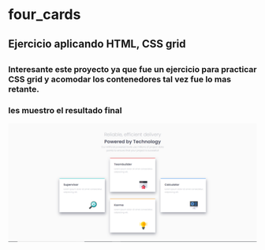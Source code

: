 # four_cards
<h2>Ejercicio aplicando HTML, CSS grid<h2>

<h3>Interesante este proyecto ya que fue un ejercicio para practicar CSS grid y acomodar los contenedores tal vez fue lo mas retante.<h3>

<h3>les muestro el resultado final</h3>

<img src="Assets/resultado.PNG">
